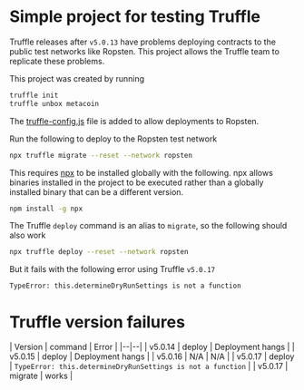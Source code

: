 # Simple project for testing Truffle

Truffle releases after `v5.0.13` have problems deploying contracts to the public test networks like Ropsten. This project allows the Truffle team to replicate these problems.

This project was created by running
```bash
truffle init
truffle unbox metacoin
```

The [truffle-config.js](./truffle-config.js) file is added to allow deployments to Ropsten.

Run the following to deploy to the Ropsten test network
```bash
npx truffle migrate --reset --network ropsten
```

This requires [npx](https://www.npmjs.com/package/npx) to be installed globally with the following. npx allows binaries installed in the project to be executed rather than a globally installed binary that can be a different version.
```bash
npm install -g npx
```

The Truffle `deploy` command is an alias to `migrate`, so the following should also work
```bash
npx truffle deploy --reset --network ropsten
```
But it fails with the following error using Truffle `v5.0.17`
```
TypeError: this.determineDryRunSettings is not a function
```

# Truffle version failures

| Version | command | Error |
|--|--|
| v5.0.14 | deploy | Deployment hangs |
| v5.0.15 | deploy | Deployment hangs |
| v5.0.16 | N/A | N/A |
| v5.0.17 | deploy | `TypeError: this.determineDryRunSettings is not a function` |
| v5.0.17 | migrate | works |
